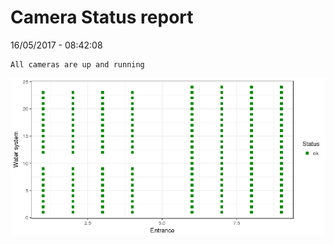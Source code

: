 Camera Status report
================
16/05/2017 - 08:42:08

    All cameras are up and running

![](camreport_files/figure-markdown_github/unnamed-chunk-2-1.png)
